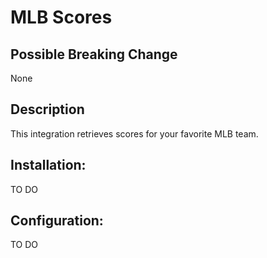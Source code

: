 # MLB Scores

## Possible Breaking Change

None

## Description

This integration retrieves scores for your favorite MLB team.

## Installation:

TO DO

## Configuration:

TO DO
